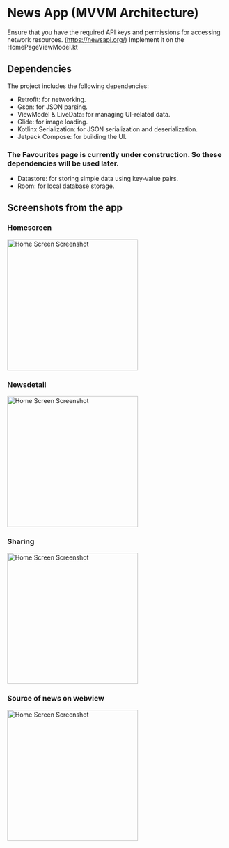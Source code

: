 # News App (MVVM Architecture)

Ensure that you have the required API keys and permissions for accessing network resources. (https://newsapi.org/)
Implement it on the HomePageViewModel.kt

## Dependencies
The project includes the following dependencies:
  - Retrofit: for networking.
  - Gson: for JSON parsing.
  - ViewModel & LiveData: for managing UI-related data.
  - Glide: for image loading.
  - Kotlinx Serialization: for JSON serialization and deserialization.
  - Jetpack Compose: for building the UI.

### The Favourites page is currently under construction. So these dependencies will be used later.
  - Datastore: for storing simple data using key-value pairs.
  - Room: for local database storage.

## Screenshots from the app

### Homescreen

<img src="https://i.imgur.com/5ceypJH.png" alt="Home Screen Screenshot" width="300"/>

### Newsdetail

<img src="https://i.imgur.com/CDTd8tm.png" alt="Home Screen Screenshot" width="300"/>

### Sharing
<img src="https://i.imgur.com/jAhUbZ6.png" alt="Home Screen Screenshot" width="300"/>

### Source of news on webview
<img src="https://i.imgur.com/asZjIQG.png" alt="Home Screen Screenshot" width="300"/>
